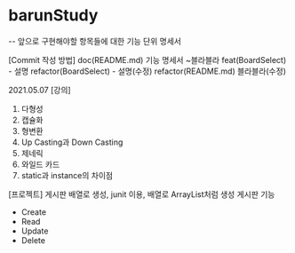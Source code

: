 # barunStudy
-- 앞으로 구현해야할 항목들에 대한 기능 단위 명세서 

[Commit 작성 방법]
doc(README.md) 기능 명세서 ~블라블라
feat(BoardSelect) - 설명
refactor(BoardSelect) - 설명(수정) 
refactor(README.md) 블라블라(수정)

2021.05.07
[강의]
1) 다형성
2) 캡슐화
3) 형변환
4) Up Casting과 Down Casting
5) 제네릭
6) 와일드 카드
7) static과 instance의 차이점

[프로젝트]
게시판 배열로 생성, junit 이용, 배열로 ArrayList처럼 생성
게시판 기능
- Create
- Read
- Update
- Delete


